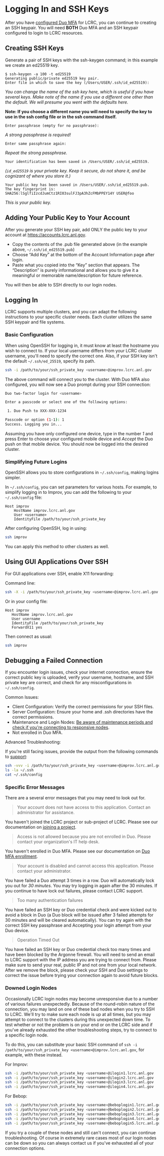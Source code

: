 # Logging In and SSH Keys

After you have [configured Duo MFA](mfa.md) for LCRC, you can continue to creating an SSH keypair. You will need **BOTH** Duo MFA and an SSH keypair configured to login to LCRC resources.

## Creating SSH Keys

Generate a pair of SSH keys with the ssh-keygen command; in this example we create an ed25519 key.

```console
$ ssh-keygen -a 100 -t ed25519
Generating public/private ed25519 key pair.
Enter file in which to save the key (/Users/USER/.ssh/id_ed25519):
```

*You can change the name of the ssh key here, which is useful if you have several keys. Make note of the name if you use a different one other than the default.  We will presume you went with the defaults here.*

 **Note: If you choose a different name you will need to specify the key to use in the ssh config file or in the ssh command itself.**

```console
Enter passphrase (empty for no passphrase):
```

*A strong passphrase is required!*

```console
Enter same passphrase again:
```

*Repeat the strong passphrase.*

```console
Your identification has been saved in /Users/USER/.ssh/id_ed25519.
```

*(`id_ed25519` is your private key. Keep it secure, do not share it, and be cognizant of where you store it.)*

```console
Your public key has been saved in /Users/USER/.ssh/id_ed25519.pub.
The key fingerprint is:
SHA256:lSglfiIzcdJumCtz1RI03sulFJ3pA3hZcFMbPPEY14Y USER@foo
```

*This is your public key.*

## Adding Your Public Key to Your Account

After you generate your SSH key pair, add ONLY the public key to your account at <https://accounts.lcrc.anl.gov>.

* Copy the contents of the .pub file generated above (in the example above, `~/.ssh/id_ed25519.pub`)
* Choose “Add Key” at the bottom of the Account Information page after login.
* Paste what you copied into the “Key” section that appears.  The “Description” is purely informational and allows you to give it a meaningful or memorable name/description for future reference.

You will then be able to SSH directly to our login nodes.

## Logging In

LCRC supports multiple clusters, and you can adapt the following instructions to your specific cluster needs. Each cluster utilizes the same SSH keypair and file systems.

### Basic Configuration

When using OpenSSH for logging in, it must know at least the hostname you wish to connect to. If your local username differs from your LCRC cluster username, you'll need to specify the correct one. Also, if your SSH key isn't the default `~/.ssh/ed_25519`, specify its path.

```sh
ssh -i /path/to/your/ssh_private_key <username>@improv.lcrc.anl.gov
```

The above command will connect you to the cluster. With Duo MFA also configured, you will now see a Duo prompt during your SSH connection:

```sh
Duo two-factor login for <username>

Enter a passcode or select one of the following options:

 1. Duo Push to XXX-XXX-1234

Passcode or option (1-1): 1
Success. Logging you in...
```

Assuming you have only configured one device, type in the number *1* and press Enter to choose your configured mobile device and *Accept* the Duo push on that mobile device. You should now be logged into the desired cluster.

### Simplifying Future Logins

OpenSSH allows you to store configurations in `~/.ssh/config`, making logins simpler.

In `~/.ssh/config`, you can set parameters for various hosts. For example, to simplify logging in to Improv, you can add the following to your `~/.ssh/config` file:

```ssh
Host improv
    HostName improv.lcrc.anl.gov
    User <username>
    IdentityFile /path/to/your/ssh_private_key
```

After configuring OpenSSH, log in using:

```sh
ssh improv
```

You can apply this method to other clusters as well.

## Using GUI Applications Over SSH

For GUI applications over SSH, enable X11 forwarding:

Command line:

```sh
ssh -X -i /path/to/your/ssh_private_key <username>@improv.lcrc.anl.gov
```

Or in your config file:

```ssh
Host improv
   HostName improv.lcrc.anl.gov
   User username
   IdentityFile /path/to/your/ssh_private_key
   ForwardX11 yes
```

Then connect as usual:

```sh
ssh improv
```

## Debugging a Failed Connection

If you encounter login issues, check your internet connection, ensure the correct public key is uploaded, verify your username, hostname, and SSH private key are correct, and check for any misconfigurations in `~/.ssh/config`.

Common Issues:

* Client Configuration: Verify the correct permissions for your SSH files.
* Server Configuration: Ensure your home and .ssh directories have the correct permissions.
* Maintenance and Login Nodes: [Be aware of maintenance periods and check if you're connecting to responsive nodes](../best-practices-and-policies/monthly-maintenance-day.md).
* Not enrolled in Duo MFA.

Advanced Troubleshooting:

If you're still facing issues, provide the output from the following commands to [support](mailto:support@lcrc.anl.gov):

```sh
ssh -vvv -i /path/to/your/ssh_private_key <username>@improv.lcrc.anl.gov
ls -la ~/.ssh
cat ~/.ssh/config
```

### Specific Error Messages

There are a several error messages that you may need to look out for.

> Your account does not have access to this application. Contact an administrator for assistance.

You haven't joined the LCRC project or sub-project of LCRC. Please see our documentation on [joining a project](../project-management/#join-an-existing-lcrc-project).

> Access is not allowed because you are not enrolled in Duo. Please contact your organization's IT help desk.

You haven't enrolled in Duo MFA. Please see our documentation on [Duo MFA enrollment](mfa.md).

> Your account is disabled and cannot access this application. Please contact your administrator.

You have failed a Duo attempt 3 times in a row. Duo will automatically lock you out for *30 minutes*. You may try logging in again after the 30 minutes. If you continue to have lock out failures, please contact LCRC support.

> Too many authentication failures

You have failed an SSH key or Duo credential check and were kicked out to avoid a block in Duo (a Duo block will be issued after 3 failed attempts for 30 minutes and will be cleared automatically). You can try again with the correct SSH key passphrase and Accepting your login attempt from your Duo device.

> Operation Timed Out

You have failed an SSH key or Duo credential check too many times and have been blocked by the Argonne firewall. You will need to send an email to LCRC support with the IP address you are trying to connect from. Please make sure to send your real, public IP and not one from your local network. After we remove the block, please check your SSH and Duo settings to correct the issue before trying your connection again to avoid future blocks.

### Downed Login Nodes

Occasionally LCRC login nodes may become unresponsive due to a number of various failures unexpectedly. Because of the round-robin nature of the connection, you may land on one of these bad nodes when you try to SSH to LCRC. We'll try to make sure each node is up at all times, but you may attempt to connect to the clusters during this unexpected down time. To test whether or not the problem is on your end or on the LCRC side and if you've already exhausted the other troubleshooting steps, try to connect to a specific login node.

To do this, you can substitute your basic SSH command of `ssh -i /path/to/your/ssh_private_key <username>@improv.lcrc.anl.gov`, for example, with these instead.

For Improv:

```sh
ssh -i /path/to/your/ssh_private_key <username>@ilogin1.lcrc.anl.gov
ssh -i /path/to/your/ssh_private_key <username>@ilogin2.lcrc.anl.gov
ssh -i /path/to/your/ssh_private_key <username>@ilogin3.lcrc.anl.gov
ssh -i /path/to/your/ssh_private_key <username>@ilogin4.lcrc.anl.gov
```

For Bebop:

```sh
ssh -i /path/to/your/ssh_private_key <username>@beboplogin1.lcrc.anl.gov
ssh -i /path/to/your/ssh_private_key <username>@beboplogin2.lcrc.anl.gov
ssh -i /path/to/your/ssh_private_key <username>@beboplogin3.lcrc.anl.gov
ssh -i /path/to/your/ssh_private_key <username>@beboplogin4.lcrc.anl.gov
ssh -i /path/to/your/ssh_private_key <username>@beboplogin5.lcrc.anl.gov
```

If you try a couple of these nodes and still can't connect, you can continue troubleshooting. Of course in extremely rare cases most of our login nodes can be down so you can always contact us if you've exhausted all of your connection options.
